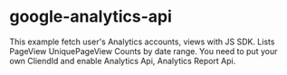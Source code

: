 # google-analytics-api
This example fetch user's Analytics accounts, views with JS SDK. Lists PageView UniquePageView Counts by date range.
You need to put your own CliendId and enable Analytics Api, Analytics Report Api.
